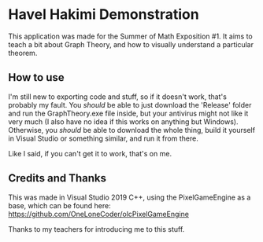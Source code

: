 # Havel Hakimi Demonstration

This application was made for the Summer of Math Exposition #1. It aims to teach a bit about Graph Theory, and how to visually understand a particular theorem.

## How to use

I'm still new to exporting code and stuff, so if it doesn't work, that's probably my fault. You *should* be able to just download the 'Release' folder and run the GraphTheory.exe file inside, but your antivirus might not like it very much (I also have no idea if this works on anything but Windows). Otherwise, you *should* be able to download the whole thing, build it yourself in Visual Studio or something similar, and run it from there.

Like I said, if you can't get it to work, that's on me.

## Credits and Thanks

This was made in Visual Studio 2019 C++, using the PixelGameEngine as a base, which can be found here: https://github.com/OneLoneCoder/olcPixelGameEngine

Thanks to my teachers for introducing me to this stuff.

